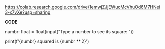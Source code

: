 https://colab.research.google.com/drive/1emwjZJjEWucMcVhuOd6M7HNei3-x7vXe?usp=sharing


**CODE**

numbr: float = float(input("Type a number to see its square: "))

print(f'{numbr} squared is {numbr ** 2}')

